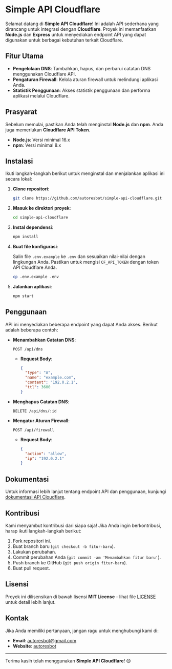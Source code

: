 # Simple API Cloudflare

Selamat datang di **Simple API Cloudflare**! Ini adalah API sederhana yang dirancang untuk integrasi dengan **Cloudflare**. Proyek ini memanfaatkan **Node.js** dan **Express** untuk menyediakan endpoint API yang dapat digunakan untuk berbagai kebutuhan terkait Cloudflare.

## Fitur Utama

- **Pengelolaan DNS**: Tambahkan, hapus, dan perbarui catatan DNS menggunakan Cloudflare API.
- **Pengaturan Firewall**: Kelola aturan firewall untuk melindungi aplikasi Anda.
- **Statistik Penggunaan**: Akses statistik penggunaan dan performa aplikasi melalui Cloudflare.

## Prasyarat

Sebelum memulai, pastikan Anda telah menginstal **Node.js** dan **npm**. Anda juga memerlukan **Cloudflare API Token**.

- **Node.js**: Versi minimal 16.x
- **npm**: Versi minimal 8.x

## Instalasi

Ikuti langkah-langkah berikut untuk menginstal dan menjalankan aplikasi ini secara lokal:

1. **Clone repositori**:

   ```bash
   git clone https://github.com/autoresbot/simple-api-cloudflare.git
   ```

2. **Masuk ke direktori proyek**:

   ```bash
   cd simple-api-cloudflare
   ```

3. **Instal dependensi**:

   ```bash
   npm install
   ```

4. **Buat file konfigurasi**:

   Salin file `.env.example` ke `.env` dan sesuaikan nilai-nilai dengan lingkungan Anda. Pastikan untuk mengisi `CF_API_TOKEN` dengan token API Cloudflare Anda.

   ```bash
   cp .env.example .env
   ```

5. **Jalankan aplikasi**:

   ```bash
   npm start
   ```

## Penggunaan

API ini menyediakan beberapa endpoint yang dapat Anda akses. Berikut adalah beberapa contoh:

- **Menambahkan Catatan DNS**:

  ```http
  POST /api/dns
  ```

  - **Request Body**:

    ```json
    {
      "type": "A",
      "name": "example.com",
      "content": "192.0.2.1",
      "ttl": 3600
    }
    ```

- **Menghapus Catatan DNS**:

  ```http
  DELETE /api/dns/:id
  ```

- **Mengatur Aturan Firewall**:

  ```http
  POST /api/firewall
  ```

  - **Request Body**:

    ```json
    {
      "action": "allow",
      "ip": "192.0.2.1"
    }
    ```

## Dokumentasi

Untuk informasi lebih lanjut tentang endpoint API dan penggunaan, kunjungi [dokumentasi API Cloudflare](https://developers.cloudflare.com/api/).

## Kontribusi

Kami menyambut kontribusi dari siapa saja! Jika Anda ingin berkontribusi, harap ikuti langkah-langkah berikut:

1. Fork repositori ini.
2. Buat branch baru (`git checkout -b fitur-baru`).
3. Lakukan perubahan.
4. Commit perubahan Anda (`git commit -am 'Menambahkan fitur baru'`).
5. Push branch ke GitHub (`git push origin fitur-baru`).
6. Buat pull request.

## Lisensi

Proyek ini dilisensikan di bawah lisensi **MIT License** - lihat file [LICENSE](LICENSE) untuk detail lebih lanjut.

## Kontak

Jika Anda memiliki pertanyaan, jangan ragu untuk menghubungi kami di:

- **Email**: [autoresbot@gmail.com](mailto:autoresbot@gmail.com)
- **Website**: [autoresbot](https://autoresbot.com)

---

Terima kasih telah menggunakan **Simple API Cloudflare**! 😊
